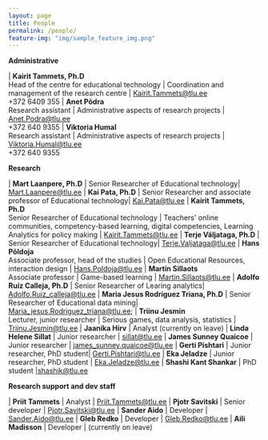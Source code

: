 ```yaml
---
layout: page
title: People
permalink: /people/
feature-img: "img/sample_feature_img.png"
---
```


**Administrative**

| **Kairit Tammets, Ph.D** <br>Head of the centre for educational technology | Coordination and management of the research centre | Kairit.Tammets@tlu.ee<br> +372 6409 355
| **Anet Põdra** <br> Research assistant | Administrative aspects of research projects | Anet.Podra@tlu.ee<br> +372 640 9355
| **Viktoria Humal** <br> Research assistant | Administrative aspects of research projects | Viktoria.Humal@tlu.ee<br> +372 640 9355

**Research**

| **Mart Laanpere, Ph.D** | Senior Researcher of Educational technology| Mart.Laanpere@tlu.ee
| **Kai Pata, Ph.D** | Senior Researcher and associate professor of Educational technology| Kai.Pata@tlu.ee
| **Kairit Tammets, Ph.D** <br> Senior Researcher of Educational technology | Teachers' online communities, competency-based learning, digital competencies, Learning Analytics for policy making | Kairit.Tammets@tlu.ee
| **Terje Väljataga, Ph.D** | Senior Researcher of Educational technology| Terje.Valjataga@tlu.ee
| **Hans Põldoja** <br> Associate professor, head of the studies  | Open Educational Resources, interaction design | Hans.Poldoja@tlu.ee
| **Martin Sillaots** <br> Associate professor | Game-based learning | Martin.Sillaots@tlu.ee
| **Adolfo Ruiz Calleja, Ph.D** | Senior Researcher of Learing analytics| Adolfo.Ruiz_calleja@tlu.ee
| **Maria Jesus Rodriguez Triana, Ph.D** | Senior Researcher of Educational data mining| Maria_jesus.Rodriguez_triana@tlu.ee;
| **Triinu Jesmin** <br> Lecturer, junior researcher | Serious games, data analysis, statistics  | Triinu.Jesmin@tlu.ee
| **Jaanika Hirv** | Analyst (currently on leave)
| **Linda Helene Sillat** | Junior researcher | sillat@tlu.ee
| **James Sunney Quaicoe** | Junior researcher | james_sunney.quaicoe@tlu.ee
| **Gerti Pishtari** | Junior researcher, PhD student| Gerti.Pishtari@tlu.ee
| **Eka Jeladze** | Junior researcher, PhD student | Eka.Jeladze@tlu.ee
| **Shashi Kant Shankar** | PhD student |shashik@tlu.ee


**Research support and dev staff**

| **Priit Tammets** | Analyst | Priit.Tammets@tlu.ee
| **Pjotr Savitski** | Senior developer | Pjotr.Savitski@tlu.ee
| **Sander Aido** | Developer | Sander.Aido@tlu.ee
| **Gleb Redko** | Developer | Gleb.Redko@tlu.ee
| **Aili Madisson** | Developer | (currently on leave)
